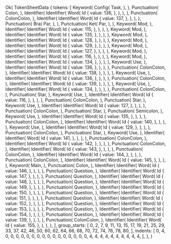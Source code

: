 Ok(
    TokenSheetData {
        tokens: [
            Keyword(
                Config(
                    Task,
                ),
            ),
            Punctuation(
                Colon,
            ),
            Identifier(
                Identifier(
                    Word(
                        Id {
                            value: 136,
                        },
                    ),
                ),
            ),
            Punctuation(
                ColonColon,
            ),
            Identifier(
                Identifier(
                    Word(
                        Id {
                            value: 137,
                        },
                    ),
                ),
            ),
            Punctuation(
                Bra(
                    Par,
                ),
            ),
            Punctuation(
                Ket(
                    Par,
                ),
            ),
            Keyword(
                Mod,
            ),
            Identifier(
                Identifier(
                    Word(
                        Id {
                            value: 115,
                        },
                    ),
                ),
            ),
            Keyword(
                Mod,
            ),
            Identifier(
                Identifier(
                    Word(
                        Id {
                            value: 135,
                        },
                    ),
                ),
            ),
            Keyword(
                Mod,
            ),
            Identifier(
                Identifier(
                    Word(
                        Id {
                            value: 128,
                        },
                    ),
                ),
            ),
            Keyword(
                Mod,
            ),
            Identifier(
                Identifier(
                    Word(
                        Id {
                            value: 129,
                        },
                    ),
                ),
            ),
            Keyword(
                Mod,
            ),
            Identifier(
                Identifier(
                    Word(
                        Id {
                            value: 127,
                        },
                    ),
                ),
            ),
            Keyword(
                Mod,
            ),
            Identifier(
                Identifier(
                    Word(
                        Id {
                            value: 116,
                        },
                    ),
                ),
            ),
            Keyword(
                Mod,
            ),
            Identifier(
                Identifier(
                    Word(
                        Id {
                            value: 134,
                        },
                    ),
                ),
            ),
            Keyword(
                Use,
            ),
            Identifier(
                Identifier(
                    Word(
                        Id {
                            value: 136,
                        },
                    ),
                ),
            ),
            Punctuation(
                ColonColon,
            ),
            Identifier(
                Identifier(
                    Word(
                        Id {
                            value: 138,
                        },
                    ),
                ),
            ),
            Keyword(
                Use,
            ),
            Identifier(
                Identifier(
                    Word(
                        Id {
                            value: 136,
                        },
                    ),
                ),
            ),
            Punctuation(
                ColonColon,
            ),
            Identifier(
                Identifier(
                    Word(
                        Id {
                            value: 139,
                        },
                    ),
                ),
            ),
            Keyword(
                Use,
            ),
            Identifier(
                Identifier(
                    Word(
                        Id {
                            value: 134,
                        },
                    ),
                ),
            ),
            Punctuation(
                ColonColon,
            ),
            Punctuation(
                Star,
            ),
            Keyword(
                Use,
            ),
            Identifier(
                Identifier(
                    Word(
                        Id {
                            value: 116,
                        },
                    ),
                ),
            ),
            Punctuation(
                ColonColon,
            ),
            Punctuation(
                Star,
            ),
            Keyword(
                Use,
            ),
            Identifier(
                Identifier(
                    Word(
                        Id {
                            value: 127,
                        },
                    ),
                ),
            ),
            Punctuation(
                ColonColon,
            ),
            Punctuation(
                Star,
            ),
            Punctuation(
                Semicolon,
            ),
            Keyword(
                Use,
            ),
            Identifier(
                Identifier(
                    Word(
                        Id {
                            value: 135,
                        },
                    ),
                ),
            ),
            Punctuation(
                ColonColon,
            ),
            Identifier(
                Identifier(
                    Word(
                        Id {
                            value: 140,
                        },
                    ),
                ),
            ),
            Keyword(
                Use,
            ),
            Identifier(
                Identifier(
                    Word(
                        Id {
                            value: 129,
                        },
                    ),
                ),
            ),
            Punctuation(
                ColonColon,
            ),
            Punctuation(
                Star,
            ),
            Keyword(
                Use,
            ),
            Identifier(
                Identifier(
                    Word(
                        Id {
                            value: 141,
                        },
                    ),
                ),
            ),
            Punctuation(
                ColonColon,
            ),
            Identifier(
                Identifier(
                    Word(
                        Id {
                            value: 142,
                        },
                    ),
                ),
            ),
            Punctuation(
                ColonColon,
            ),
            Identifier(
                Identifier(
                    Word(
                        Id {
                            value: 143,
                        },
                    ),
                ),
            ),
            Punctuation(
                ColonColon,
            ),
            Identifier(
                Identifier(
                    Word(
                        Id {
                            value: 144,
                        },
                    ),
                ),
            ),
            Punctuation(
                ColonColon,
            ),
            Identifier(
                Identifier(
                    Word(
                        Id {
                            value: 145,
                        },
                    ),
                ),
            ),
            Keyword(
                Main,
            ),
            Punctuation(
                Colon,
            ),
            Identifier(
                Identifier(
                    Word(
                        Id {
                            value: 146,
                        },
                    ),
                ),
            ),
            Punctuation(
                Question,
            ),
            Identifier(
                Identifier(
                    Word(
                        Id {
                            value: 147,
                        },
                    ),
                ),
            ),
            Punctuation(
                Question,
            ),
            Identifier(
                Identifier(
                    Word(
                        Id {
                            value: 148,
                        },
                    ),
                ),
            ),
            Punctuation(
                Question,
            ),
            Identifier(
                Identifier(
                    Word(
                        Id {
                            value: 149,
                        },
                    ),
                ),
            ),
            Punctuation(
                Question,
            ),
            Identifier(
                Identifier(
                    Word(
                        Id {
                            value: 150,
                        },
                    ),
                ),
            ),
            Punctuation(
                Question,
            ),
            Identifier(
                Identifier(
                    Word(
                        Id {
                            value: 151,
                        },
                    ),
                ),
            ),
            Punctuation(
                Question,
            ),
            Identifier(
                Identifier(
                    Word(
                        Id {
                            value: 152,
                        },
                    ),
                ),
            ),
            Punctuation(
                Question,
            ),
            Identifier(
                Identifier(
                    Word(
                        Id {
                            value: 153,
                        },
                    ),
                ),
            ),
            Punctuation(
                Question,
            ),
            Identifier(
                Identifier(
                    Word(
                        Id {
                            value: 154,
                        },
                    ),
                ),
            ),
            Punctuation(
                Question,
            ),
            Identifier(
                Identifier(
                    Word(
                        Id {
                            value: 139,
                        },
                    ),
                ),
            ),
            Punctuation(
                ColonColon,
            ),
            Identifier(
                Identifier(
                    Word(
                        Id {
                            value: 155,
                        },
                    ),
                ),
            ),
        ],
        group_starts: [
            0,
            2,
            7,
            9,
            11,
            13,
            15,
            17,
            19,
            21,
            25,
            29,
            33,
            37,
            42,
            46,
            50,
            60,
            62,
            64,
            66,
            68,
            70,
            72,
            74,
            76,
            78,
            80,
        ],
        indents: [
            0,
            4,
            0,
            0,
            0,
            0,
            0,
            0,
            0,
            0,
            0,
            0,
            0,
            0,
            0,
            0,
            0,
            0,
            4,
            4,
            4,
            4,
            4,
            4,
            4,
            4,
            4,
            4,
        ],
    },
)